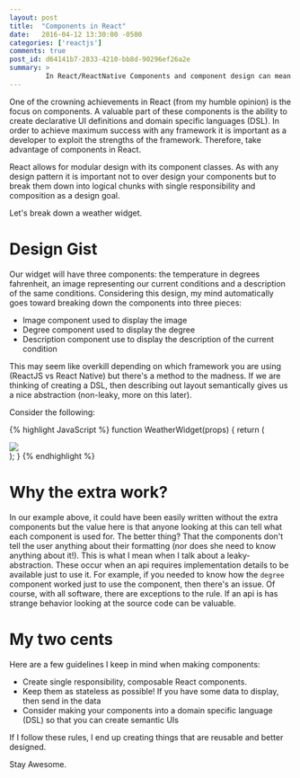 ```yaml
---
layout: post
title:  "Components in React"
date:   2016-04-12 13:30:00 -0500
categories: ['reactjs']
comments: true
post_id: d64141b7-2833-4210-bb8d-90296ef26a2e
summary: >
         In React/ReactNative Components and component design can mean success or failure in your project.
---
```

One of the crowning achievements in React (from my humble opinion) is the focus on components. A valuable part of these components is the ability to create declarative UI definitions and domain specific languages (DSL). In order to achieve maximum success with any framework it is important as a developer to exploit the strengths of the framework. Therefore, take advantage of components in React.

React allows for modular design with its component classes. As with any design pattern it is important not to over design your components but to break them down into logical chunks with single responsibility and composition as a design goal.

Let's break down a weather widget.

# Design Gist
Our widget will have three components: the temperature in degrees fahrenheit, an image representing our current conditions and a description of the same conditions. Considering this design, my mind automatically goes toward breaking down the components into three pieces:

* Image component used to display the image
* Degree component used to display the degree
* Description component use to display the description of the current condition

This may seem like overkill depending on which framework you are using (ReactJS vs React Native) but there's a method to the madness. If we are thinking of creating a DSL, then describing out layout semantically gives us a nice abstraction (non-leaky, more on this later).

Consider the following:

{% highlight JavaScript %}
function WeatherWidget(props) {
    return (
        <div>
            <degree val={props.degrees}></degree>
            <image src={props.imageSrc}></image>
            <description text={props.description}></description>
        </div>
    );
}
{% endhighlight %}

# Why the extra work?
In our example above, it could have been easily written without the extra components but the value here is that anyone looking at this can tell what each component is used for. The better thing? That the components don't tell the user anything about their formatting (nor does she need to know anything about it!). This is what I mean when I talk about a leaky-abstraction. These occur when an api requires implementation details to be available just to use it. For example, if you needed to know how the ```degree``` component worked just to use the component, then there's an issue. Of course, with all software, there are exceptions to the rule. If an api is has strange behavior looking at the source code can be valuable.

# My two cents
Here are a few guidelines I keep in mind when making components:

* Create single responsibility, composable React components.
* Keep them as stateless as possible! If you have some data to display, then send in the data
* Consider making your components into a domain specific language (DSL) so that you can create semantic UIs

If I follow these rules, I end up creating things that are reusable and better designed.

Stay Awesome.
